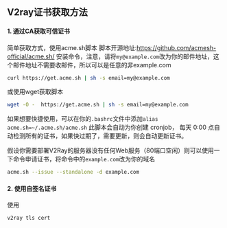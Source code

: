 ## V2ray证书获取方法

#### 1. 通过CA获取可信证书
简单获取方式，使用acme.sh脚本
脚本开源地址:https://github.com/acmesh-official/acme.sh/
安装命令，注意，请将`my@example.com`改为你的邮件地址，这个邮件地址不需要收邮件，所以可以是任意的非example.com
```sh
curl https://get.acme.sh | sh -s email=my@example.com
```
或使用wget获取脚本
```sh
wget -O -  https://get.acme.sh | sh -s email=my@example.com
```
如果想要快捷使用，可以在你的`.bashrc`文件中添加`alias acme.sh=~/.acme.sh/acme.sh`
此脚本会自动为你创建 cronjob， 每天 0:00 点自动检测所有的证书，如果快过期了，需要更新，则会自动更新证书。

假设你需要部署V2Ray的服务器没有任何Web服务（80端口空闲）则可以使用一下命令申请证书，将命令中的`example.com`改为你的域名
```sh
acme.sh --issue --standalone -d example.com
```
#### 2. 使用自签名证书
使用
```sh
v2ray tls cert
```
